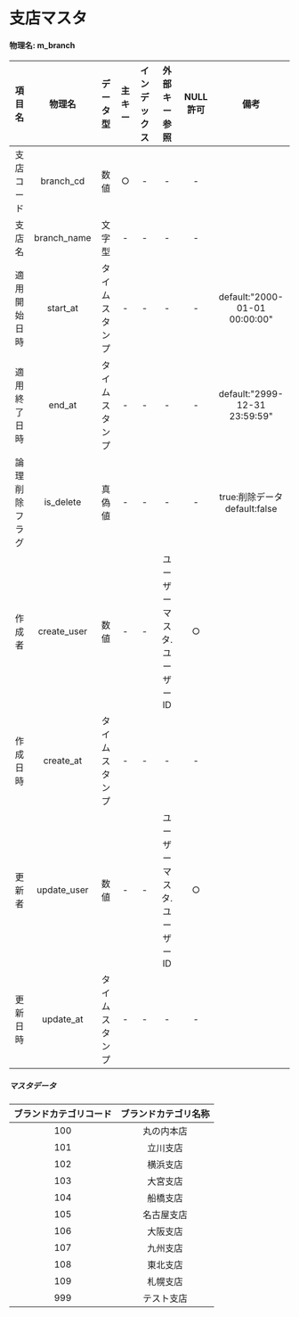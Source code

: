# 支店マスタ

#### 物理名: m_branch

|項目名|物理名|データ型|主キー|インデックス|外部キー参照|NULL許可|備考|
|:--:|:--:|:--:|:--:|:--:|:--:|:--:|:--:|
|支店コード|branch_cd|数値|○|-|-|-||
|支店名|branch_name|文字型|-|-|-|-||
|適用開始日時|start_at|タイムスタンプ|-|-|-|-|default:"2000-01-01 00:00:00"|
|適用終了日時|end_at|タイムスタンプ|-|-|-|-|default:"2999-12-31 23:59:59"|
|論理削除フラグ|is_delete|真偽値|-|-|-|-|true:削除データ default:false|
|作成者|create_user|数値|-|-|ユーザーマスタ.ユーザーID|○||
|作成日時|create_at|タイムスタンプ|-|-|-|-||
|更新者|update_user|数値|-|-|ユーザーマスタ.ユーザーID|○||
|更新日時|update_at|タイムスタンプ|-|-|-|-||

##### マスタデータ
|ブランドカテゴリコード|ブランドカテゴリ名称|
|:--:|:--:|
|100|丸の内本店|
|101|立川支店|
|102|横浜支店|
|103|大宮支店|
|104|船橋支店|
|105|名古屋支店|
|106|大阪支店|
|107|九州支店|
|108|東北支店|
|109|札幌支店|
|999|テスト支店|